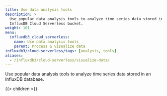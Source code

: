 ```yaml
---
title: Use data analysis tools
description: >
  Use popular data analysis tools to analyze time series data stored in an
  InfluxDB Cloud Serverless bucket.
weight: 101
menu:
  influxdb3_cloud_serverless:
    name: Use data analysis tools
    parent: Process & visualize data
influxdb3/cloud-serverless/tags: [analysis, tools]
aliases:
  - /influxdb3/cloud-serverless/visualize-data/
---
```


Use popular data analysis tools to analyze time series data stored in an
InfluxDB database.

{{< children >}}
